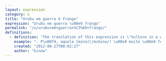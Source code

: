 ```yaml
---
layout: expression
category: u
title: "Urubu em guerra é frango"
expression: "Urubu em guerra \u00e9 frango"
permalink: "/u/urubu+em+guerra+%C3%A9+frango/"
definitions:
  - definition: "The translation of this expression is \"Vulture in a war is chicken\". It is used when you are in the end of a party, or when you are desperate for a girl. So any girl will look beautiful for you, or a vulture will look like chicken for you."
    example: "- P\u00f4, aquela [mina](/m/mina/) \u00e9 muito \u00e9 feia!\n- Ah, mas urubu em guerra \u00e9 frango n\u00e9 velho?"
    created: "2012-08-27T00:02:27"
    author: "kinow"
---
```

